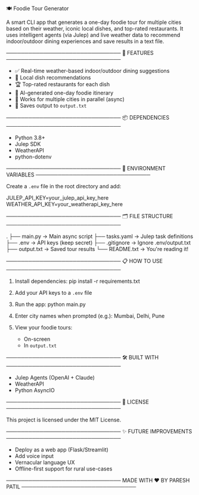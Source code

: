 🍽️ Foodie Tour Generator

A smart CLI app that generates a one-day foodie tour for multiple cities based on their weather, iconic local dishes, and top-rated restaurants. It uses intelligent agents (via Julep) and live weather data to recommend indoor/outdoor dining experiences and save results in a text file.

───────────────────────────────
🚀 FEATURES
───────────────────────────────

- ✅ Real-time weather-based indoor/outdoor dining suggestions
- 🍛 Local dish recommendations
- 🏆 Top-rated restaurants for each dish
- 📍 AI-generated one-day foodie itinerary
- 🔁 Works for multiple cities in parallel (async)
- 💾 Saves output to `output.txt`

───────────────────────────────
📦 DEPENDENCIES
───────────────────────────────

- Python 3.8+
- Julep SDK
- WeatherAPI
- python-dotenv

───────────────────────────────
🔐 ENVIRONMENT VARIABLES
───────────────────────────────

Create a `.env` file in the root directory and add:

JULEP_API_KEY=your_julep_api_key_here  
WEATHER_API_KEY=your_weatherapi_key_here

───────────────────────────────
🗂 FILE STRUCTURE
───────────────────────────────

.
├── main.py             → Main async script
├── tasks.yaml          → Julep task definitions
├── .env                → API keys (keep secret)
├── .gitignore          → Ignore .env/output.txt
├── output.txt          → Saved tour results
└── README.txt          → You're reading it!

───────────────────────────────
📋 HOW TO USE
───────────────────────────────

1. Install dependencies:
   pip install -r requirements.txt

2. Add your API keys to a `.env` file

3. Run the app:
   python main.py

4. Enter city names when prompted (e.g.):
   Mumbai, Delhi, Pune

5. View your foodie tours:
   - On-screen
   - In `output.txt`

───────────────────────────────
🛠 BUILT WITH
───────────────────────────────

- Julep Agents (OpenAI + Claude)
- WeatherAPI
- Python AsyncIO

───────────────────────────────
📄 LICENSE
───────────────────────────────

This project is licensed under the MIT License.

───────────────────────────────
✨ FUTURE IMPROVEMENTS
───────────────────────────────

- Deploy as a web app (Flask/Streamlit)
- Add voice input
- Vernacular language UX
- Offline-first support for rural use-cases

───────────────────────────────
MADE WITH ❤️ BY PARESH PATIL
───────────────────────────────
